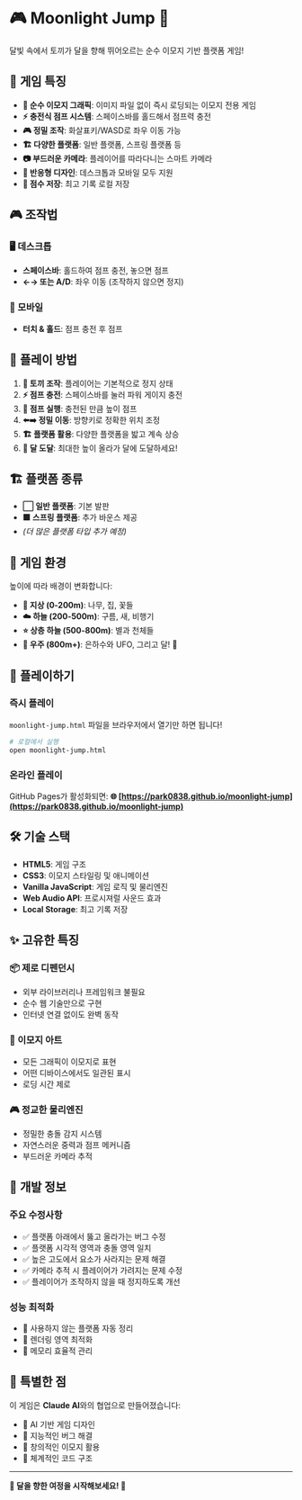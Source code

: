 # 🎮 Moonlight Jump 🌙

달빛 속에서 토끼가 달을 향해 뛰어오르는 순수 이모지 기반 플랫폼 게임!

## 🎯 게임 특징

- **🐰 순수 이모지 그래픽**: 이미지 파일 없이 즉시 로딩되는 이모지 전용 게임
- **⚡ 충전식 점프 시스템**: 스페이스바를 홀드해서 점프력 충전
- **🎮 정밀 조작**: 화살표키/WASD로 좌우 이동 가능
- **🏗️ 다양한 플랫폼**: 일반 플랫폼, 스프링 플랫폼 등
- **📷 부드러운 카메라**: 플레이어를 따라다니는 스마트 카메라
- **📱 반응형 디자인**: 데스크톱과 모바일 모두 지원
- **💾 점수 저장**: 최고 기록 로컬 저장

## 🎮 조작법

### 🖥️ 데스크톱
- **스페이스바**: 홀드하여 점프 충전, 놓으면 점프
- **←→ 또는 A/D**: 좌우 이동 (조작하지 않으면 정지)

### 📱 모바일
- **터치 & 홀드**: 점프 충전 후 점프

## 🎯 플레이 방법

1. **🐰 토끼 조작**: 플레이어는 기본적으로 정지 상태
2. **⚡ 점프 충전**: 스페이스바를 눌러 파워 게이지 충전
3. **🚀 점프 실행**: 충전된 만큼 높이 점프
4. **⬅️➡️ 정밀 이동**: 방향키로 정확한 위치 조정
5. **🏗️ 플랫폼 활용**: 다양한 플랫폼을 밟고 계속 상승
6. **🌙 달 도달**: 최대한 높이 올라가 달에 도달하세요!

## 🏗️ 플랫폼 종류

- **⬜ 일반 플랫폼**: 기본 발판
- **🟩 스프링 플랫폼**: 추가 바운스 제공
- *(더 많은 플랫폼 타입 추가 예정)*

## 🎨 게임 환경

높이에 따라 배경이 변화합니다:
- **🌳 지상 (0-200m)**: 나무, 집, 꽃들
- **☁️ 하늘 (200-500m)**: 구름, 새, 비행기  
- **⭐ 상층 하늘 (500-800m)**: 별과 천체들
- **🌌 우주 (800m+)**: 은하수와 UFO, 그리고 달! 🌙

## 🚀 플레이하기

### 즉시 플레이
`moonlight-jump.html` 파일을 브라우저에서 열기만 하면 됩니다!

```bash
# 로컬에서 실행
open moonlight-jump.html
```

### 온라인 플레이
GitHub Pages가 활성화되면:
**🌐 [https://park0838.github.io/moonlight-jump](https://park0838.github.io/moonlight-jump)**

## 🛠️ 기술 스택

- **HTML5**: 게임 구조
- **CSS3**: 이모지 스타일링 및 애니메이션  
- **Vanilla JavaScript**: 게임 로직 및 물리엔진
- **Web Audio API**: 프로시져럴 사운드 효과
- **Local Storage**: 최고 기록 저장

## ✨ 고유한 특징

### 📦 제로 디펜던시
- 외부 라이브러리나 프레임워크 불필요
- 순수 웹 기술만으로 구현
- 인터넷 연결 없이도 완벽 동작

### 🎨 이모지 아트
- 모든 그래픽이 이모지로 표현
- 어떤 디바이스에서도 일관된 표시
- 로딩 시간 제로

### 🎮 정교한 물리엔진
- 정밀한 충돌 감지 시스템
- 자연스러운 중력과 점프 메커니즘  
- 부드러운 카메라 추적

## 🔧 개발 정보

### 주요 수정사항
- ✅ 플랫폼 아래에서 뚫고 올라가는 버그 수정
- ✅ 플랫폼 시각적 영역과 충돌 영역 일치
- ✅ 높은 고도에서 요소가 사라지는 문제 해결
- ✅ 카메라 추적 시 플레이어가 가려지는 문제 수정
- ✅ 플레이어가 조작하지 않을 때 정지하도록 개선

### 성능 최적화
- 🧹 사용하지 않는 플랫폼 자동 정리
- 📏 렌더링 영역 최적화
- 💾 메모리 효율적 관리

## 🎉 특별한 점

이 게임은 **Claude AI**와의 협업으로 만들어졌습니다:
- 🤖 AI 기반 게임 디자인
- 🧠 지능적인 버그 해결
- 🎨 창의적인 이모지 활용
- 🔧 체계적인 코드 구조

---

**🌙 달을 향한 여정을 시작해보세요! 🚀**